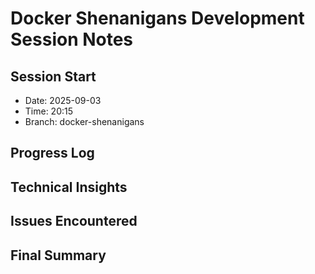 # Docker Shenanigans Development Session Notes

## Session Start
- Date: 2025-09-03
- Time: 20:15
- Branch: docker-shenanigans

## Progress Log


## Technical Insights


## Issues Encountered


## Final Summary